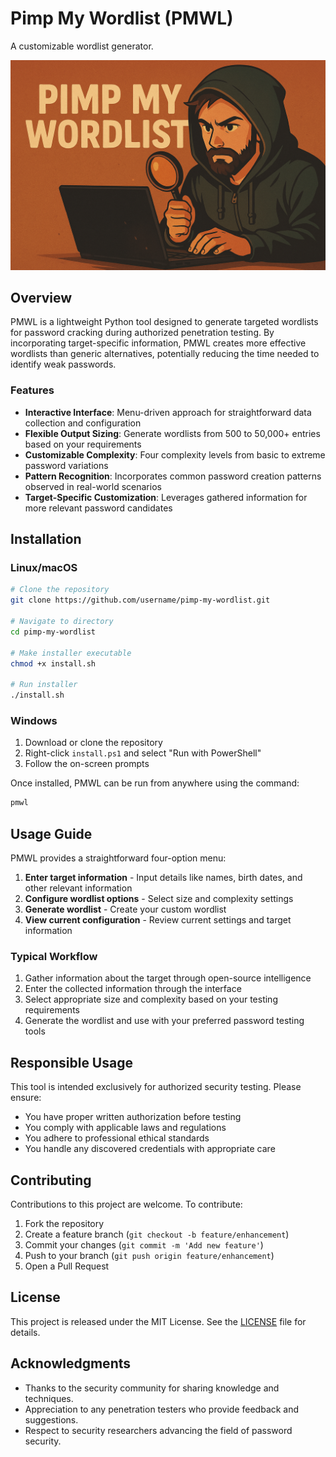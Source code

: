 # Pimp My Wordlist (PMWL)

A customizable wordlist generator.

![Banner](./Banner.png)

## Overview

PMWL is a lightweight Python tool designed to generate targeted wordlists for password cracking during authorized penetration testing. By incorporating target-specific information, PMWL creates more effective wordlists than generic alternatives, potentially reducing the time needed to identify weak passwords.

### Features

- **Interactive Interface**: Menu-driven approach for straightforward data collection and configuration
- **Flexible Output Sizing**: Generate wordlists from 500 to 50,000+ entries based on your requirements
- **Customizable Complexity**: Four complexity levels from basic to extreme password variations
- **Pattern Recognition**: Incorporates common password creation patterns observed in real-world scenarios
- **Target-Specific Customization**: Leverages gathered information for more relevant password candidates

## Installation

### Linux/macOS

```bash
# Clone the repository
git clone https://github.com/username/pimp-my-wordlist.git

# Navigate to directory
cd pimp-my-wordlist

# Make installer executable
chmod +x install.sh

# Run installer
./install.sh
```

### Windows

1. Download or clone the repository
2. Right-click `install.ps1` and select "Run with PowerShell"
3. Follow the on-screen prompts

Once installed, PMWL can be run from anywhere using the command:

```bash
pmwl
```

## Usage Guide

PMWL provides a straightforward four-option menu:

1. **Enter target information** - Input details like names, birth dates, and other relevant information
2. **Configure wordlist options** - Select size and complexity settings
3. **Generate wordlist** - Create your custom wordlist
4. **View current configuration** - Review current settings and target information

### Typical Workflow

1. Gather information about the target through open-source intelligence
2. Enter the collected information through the interface
3. Select appropriate size and complexity based on your testing requirements
4. Generate the wordlist and use with your preferred password testing tools

## Responsible Usage

This tool is intended exclusively for authorized security testing. Please ensure:

- You have proper written authorization before testing
- You comply with applicable laws and regulations
- You adhere to professional ethical standards
- You handle any discovered credentials with appropriate care

## Contributing

Contributions to this project are welcome. To contribute:

1. Fork the repository
2. Create a feature branch (`git checkout -b feature/enhancement`)
3. Commit your changes (`git commit -m 'Add new feature'`)
4. Push to your branch (`git push origin feature/enhancement`)
5. Open a Pull Request

## License

This project is released under the MIT License. See the [LICENSE](LICENSE) file for details.

## Acknowledgments

- Thanks to the security community for sharing knowledge and techniques.
- Appreciation to any penetration testers who provide feedback and suggestions.
- Respect to security researchers advancing the field of password security.
